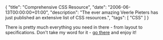 {
  "title": "Comprehensive CSS Resource",
  "date": "2006-06-13T00:00:00+01:00",
  "description": "The ever amazing Veerle Pieters has just published an extensive list of CSS resources.",
  "tags": [
    "CSS"
  ]
}

There is pretty much everything you need in there - from layout to specifications.
Don't take my word for it - <a href="http://veerle.duoh.com/index.php/blog/links/">go there</a> and enjoy it!


